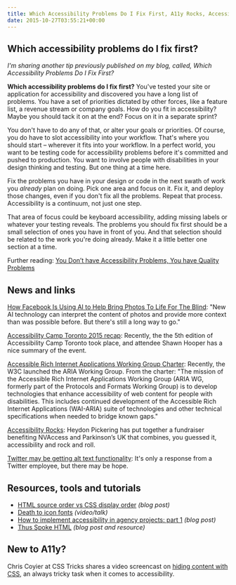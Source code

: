 ```yaml
---
title: Which Accessibility Problems Do I Fix First, A11y Rocks, Accessibility Camp Toronto Recap and More
date: 2015-10-27T03:55:21+00:00
---
```


## Which accessibility problems do I fix first?

_I'm sharing another tip previously published on my blog, called, Which Accessibility Problems Do I Fix First?_

**Which accessibility problems do I fix first?** You've tested your site or application for accessibility and discovered you have a long list of problems. You have a set of priorities dictated by other forces, like a feature list, a revenue stream or company goals. How do you fit in accessibility? Maybe you should tack it on at the end? Focus on it in a separate sprint?

You don't have to do any of that, or alter your goals or priorities. Of course, you do have to slot accessibility into your workflow. That's where you should start – wherever it fits into your workflow. In a perfect world, you want to be testing code for accessibility problems before it's committed and pushed to production. You want to involve people with disabilities in your design thinking and testing. But one thing at a time here.

Fix the problems you have in your design or code in the next swath of work you _already_ plan on doing. Pick one area and focus on it. Fix it, and deploy those changes, even if you don't fix all the problems. Repeat that process. Accessibility is a continuum, not just one step.

That area of focus could be keyboard accessibility, adding missing labels or whatever your testing reveals. The problems you should fix first should be a small selection of ones you have in front of you. And that selection should be related to the work you're doing already. Make it a little better one section at a time.

Further reading: [You Don’t have Accessibility Problems, You have Quality Problems](http://www.karlgroves.com/2015/01/01/you-dont-have-accessibility-problems-you-have-quality-problems/)

## News and links

[How Facebook Is Using AI to Help Bring Photos To Life For The Blind](http://www.fastcompany.com/3052194/elasticity/how-facebook-is-using-ai-to-help-bring-photos-to-life-for-the-blind): "New AI technology can interpret the content of photos and provide more context than was possible before. But there's still a long way to go."

[Accessibility Camp Toronto 2015 recap](http://www.shawnhooper.ca/2015/10/a11yto-2015-recap/): Recently, the the 5th edition of Accessibility Camp Toronto took place, and attendee Shawn Hooper has a nice summary of the event.

[Accessible Rich Internet Applications Working Group Charter](http://www.w3.org/2015/10/aria-charter): Recently, the W3C launched the ARIA Working Group. From the charter: "The mission of the Accessible Rich Internet Applications Working Group (ARIA WG, formerly part of the Protocols and Formats Working Group) is to develop technologies that enhance accessibility of web content for people with disabilities. This includes continued development of the Accessible Rich Internet Applications (WAI-ARIA) suite of technologies and other technical specifications when needed to bridge known gaps."

[Accessibility Rocks](http://heydonworks.com/a11y_rocks/): Heydon Pickering has put together a fundraiser benefiting NVAccess and Parkinson’s UK that combines, you guessed it, accessibility and rock and roll.

[Twitter may be getting alt text functionality](https://twitter.com/marcysutton/status/656975717972865024): It's only a response from a Twitter employee, but there may be hope.

## Resources, tools and tutorials

- [HTML source order vs CSS display order](http://adrianroselli.com/2015/10/html-source-order-vs-css-display-order.html) _(blog post)_
- [Death to icon fonts](https://www.youtube.com/watch?v=9xXBYcWgCHA) _(video/talk)_
- [How to implement accessibility in agency projects: part 1](https://viget.com/inspire/how-to-implement-accessibility-in-agency-projects-part-1) *(blog post)*
- [Thus Spoke HTML](https://www.paciellogroup.com/blog/2015/10/thus-spoke-html/) _(blog post and resource)_

## New to A11y?

Chris Coyier at CSS Tricks shares a video screencast on [hiding content with CSS](https://css-tricks.com/video-screencasts/142-hiding-things-with-css/), an always tricky task when it comes to accessibility.

